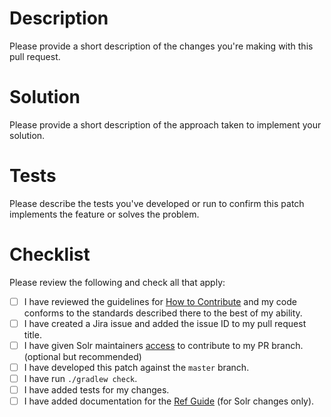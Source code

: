 <!--
_(If you are a project committer then you may remove some/all of the following template.)_

Before creating a pull request, please file an issue in the ASF Jira system for Lucene or Solr:

* https://issues.apache.org/jira/projects/LUCENE
* https://issues.apache.org/jira/projects/SOLR

You will need to create an account in Jira in order to create an issue.

The title of the PR should reference the Jira issue number in the form:

* LUCENE-####: <short description of problem or changes>
* SOLR-####: <short description of problem or changes>

LUCENE and SOLR must be fully capitalized. A short description helps people scanning pull requests for items they can work on.

Properly referencing the issue in the title ensures that Jira is correctly updated with code review comments and commits. -->


# Description

Please provide a short description of the changes you're making with this pull request.

# Solution

Please provide a short description of the approach taken to implement your solution.

# Tests

Please describe the tests you've developed or run to confirm this patch implements the feature or solves the problem.

# Checklist

Please review the following and check all that apply:

- [ ] I have reviewed the guidelines for [How to Contribute](https://wiki.apache.org/solr/HowToContribute) and my code conforms to the standards described there to the best of my ability.
- [ ] I have created a Jira issue and added the issue ID to my pull request title.
- [ ] I have given Solr maintainers [access](https://help.github.com/en/articles/allowing-changes-to-a-pull-request-branch-created-from-a-fork) to contribute to my PR branch. (optional but recommended)
- [ ] I have developed this patch against the `master` branch.
- [ ] I have run `./gradlew check`.
- [ ] I have added tests for my changes.
- [ ] I have added documentation for the [Ref Guide](https://github.com/apache/lucene-solr/tree/master/solr/solr-ref-guide) (for Solr changes only).
